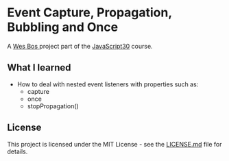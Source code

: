 # Event Capture, Propagation, Bubbling and Once

A [Wes Bos ](http://wesbos.com/) project part of the [JavaScript30](https://javascript30.com/) course.

## What I learned

* How to deal with nested event listeners with properties such as:
  * capture
  * once
  * stopPropagation()

## License

This project is licensed under the MIT License - see the [LICENSE.md](LICENSE.md) file for details.